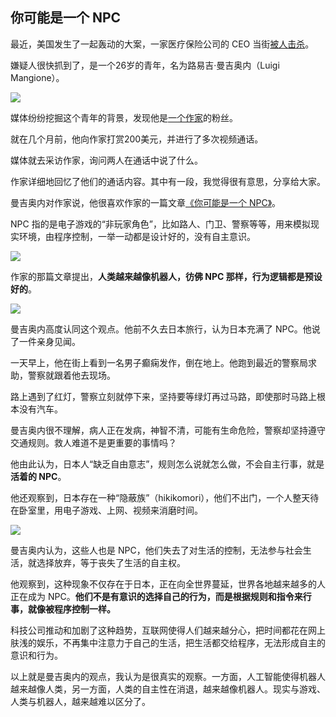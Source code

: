 ## 你可能是一个 NPC

最近，美国发生了一起轰动的大案，一家医疗保险公司的 CEO 当街[被人击杀](https://finance.sina.com.cn/stock/usstock/c/2024-12-11/doc-inczawih7483083.shtml)。

嫌疑人很快抓到了，是一个26岁的青年，名为路易吉·曼吉奥内（Luigi Mangione）。

![](https://cdn.beekka.com/blogimg/asset/202412/bg2024122601.webp)

媒体纷纷挖掘这个青年的背景，发现他是[一个作家](https://www.gurwinder.blog/p/the-riddle-of-luigi-mangione)的粉丝。

就在几个月前，他向作家打赏200美元，并进行了多次视频通话。

媒体就去采访作家，询问两人在通话中说了什么。

作家详细地回忆了他们的通话内容。其中有一段，我觉得很有意思，分享给大家。

曼吉奥内对作家说，他很喜欢作家的一篇文章[《你可能是一个 NPC》](https://www.gurwinder.blog/p/why-you-are-probably-an-npc)。

NPC 指的是电子游戏的“非玩家角色”，比如路人、门卫、警察等等，用来模拟现实环境，由程序控制，一举一动都是设计好的，没有自主意识。

![](https://cdn.beekka.com/blogimg/asset/202412/bg2024122602.webp)

作家的那篇文章提出，**人类越来越像机器人，彷佛 NPC 那样，行为逻辑都是预设好的**。

![](https://cdn.beekka.com/blogimg/asset/202412/bg2024122603.webp)

曼吉奥内高度认同这个观点。他前不久去日本旅行，认为日本充满了 NPC。他说了一件亲身见闻。

一天早上，他在街上看到一名男子癫痫发作，倒在地上。他跑到最近的警察局求助，警察就跟着他去现场。

路上遇到了红灯，警察立刻就停下来，坚持要等绿灯再过马路，即使那时马路上根本没有汽车。

曼吉奥内很不理解，病人正在发病，神智不清，可能有生命危险，警察却坚持遵守交通规则。救人难道不是更重要的事情吗？

他由此认为，日本人“缺乏自由意志”，规则怎么说就怎么做，不会自主行事，就是**活着的 NPC**。

他还观察到，日本存在一种“隐蔽族”（hikikomori），他们不出门，一个人整天待在卧室里，用电子游戏、上网、视频来消磨时间。

![](https://cdn.beekka.com/blogimg/asset/202412/bg2024122604.webp)

曼吉奥内认为，这些人也是 NPC，他们失去了对生活的控制，无法参与社会生活，就选择放弃，等于丧失了生活的自主权。

他观察到，这种现象不仅存在于日本，正在向全世界蔓延，世界各地越来越多的人正在成为 NPC。**他们不是有意识的选择自己的行为，而是根据规则和指令来行事，就像被程序控制一样。**

科技公司推动和加剧了这种趋势，互联网使得人们越来越分心，把时间都花在网上肤浅的娱乐，不再集中注意力于自己的生活，把生活都交给程序，无法形成自主的意识和行为。

以上就是曼吉奥内的观点，我认为是很真实的观察。一方面，人工智能使得机器人越来越像人类，另一方面，人类的自主性在消退，越来越像机器人。现实与游戏、人类与机器人，越来越难以区分了。
